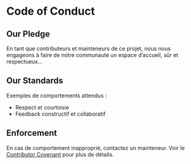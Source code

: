 # Code of Conduct

## Our Pledge

En tant que contributeurs et mainteneurs de ce projet, nous nous engageons à faire de notre communauté un espace d’accueil, sûr et respectueux…

## Our Standards

Exemples de comportements attendus :  

- Respect et courtoisie
- Feedback constructif et collaboratif  

## Enforcement

En cas de comportement inapproprié, contactez un mainteneur. Voir le [Contributor Covenant](https://www.contributor-covenant.org/) pour plus de détails.
